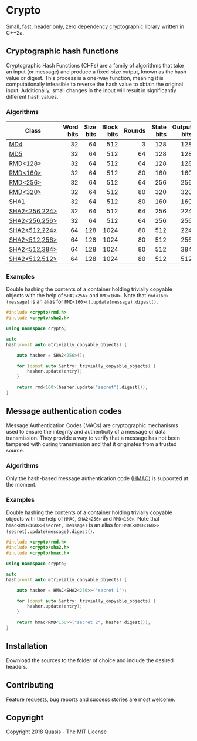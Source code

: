 # Crypto

Small, fast, header only, zero dependency cryptographic library written in C++2a.

## Cryptographic hash functions

Cryptographic Hash Functions (CHFs) are a family of algorithms that take an input (or message) and produce a fixed-size output, known as the hash value or digest. This process is a one-way function, meaning it is computationally infeasible to reverse the hash value to obtain the original input. Additionally, small changes in the input will result in significantly different hash values.

### Algorithms

|Class                    |Word bits|Size bits|Block bits|Rounds|State bits|Output bits|
|-------------------------|--------:|--------:|---------:|-----:|---------:|----------:|
|[MD4](md4.hh)            |       32|       64|       512|     3|       128|        128|
|[MD5](md5.hh)            |       32|       64|       512|    64|       128|        128|
|[RMD<128>](rmd.hh)       |       32|       64|       512|    64|       128|        128|
|[RMD<160>](rmd.hh)       |       32|       64|       512|    80|       160|        160|
|[RMD<256>](rmd.hh)       |       32|       64|       512|    64|       256|        256|
|[RMD<320>](rmd.hh)       |       32|       64|       512|    80|       320|        320|
|[SHA1](sha1.hh)          |       32|       64|       512|    80|       160|        160|
|[SHA2<256,224>](sha2.hh) |       32|       64|       512|    64|       256|        224|
|[SHA2<256,256>](sha2.hh) |       32|       64|       512|    64|       256|        256|
|[SHA2<512,224>](sha2.hh) |       64|      128|      1024|    80|       512|        224|
|[SHA2<512,256>](sha2.hh) |       64|      128|      1024|    80|       512|        256|
|[SHA2<512,384>](sha2.hh) |       64|      128|      1024|    80|       512|        384|
|[SHA2<512,512>](sha2.hh) |       64|      128|      1024|    80|       512|        512|


### Examples

Double hashing the contents of a container holding trivially copyable objects with the help of `SHA2<256>` and  `RMD<160>`. Note that `rmd<160>(message)` is an alias for `RMD<160>().update(message).digest()`.

```cpp
#include <crypto/rmd.h>
#include <crypto/sha2.h>

using namespace crypto;

auto
hash(const auto &trivially_copyable_objects) {

    auto hasher = SHA2<256>();

    for (const auto &entry: trivially_copyable_objects) {
        hasher.update(entry);
    }

    return rmd<160>(hasher.update("secret").digest());
}
```

## Message authentication codes

Message Authentication Codes (MACs) are cryptographic mechanisms used to ensure the integrity and authenticity of a message or data transmission. They provide a way to verify that a message has not been tampered with during transmission and that it originates from a trusted source.

### Algorithms

Only the hash-based message authentication code ([HMAC](hmac.hh)) is supported at the moment.

### Examples

Double hashing the contents of a container holding trivially copyable objects with the help of `HMAC`, `SHA2<256>` and  `RMD<160>`. Note that `hmac<RMD<160>>(secret, message)` is an alias for `HMAC<RMD<160>>(secret).update(message).digest()`.

```cpp
#include <crypto/rmd.h>
#include <crypto/sha2.h>
#include <crypto/hmac.h>

using namespace crypto;

auto
hash(const auto &trivially_copyable_objects) {

    auto hasher = HMAC<SHA2<256>>("secret 1");

    for (const auto &entry: trivially_copyable_objects) {
        hasher.update(entry);
    }

    return hmac<RMD<160>>("secret 2", hasher.digest());
}
```


## Installation

Download the sources to the folder of choice and include the desired headers.


## Contributing

Feature requests, bug reports and success stories are most welcome.


## Copyright

Copyright 2018 Quasis - The MIT License
